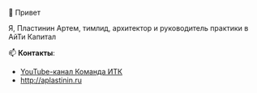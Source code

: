 👋 Привет

Я, Пластинин Артем, тимлид, архитектор и руководитель практики в АйТи Капитал

📫 **Контакты**:
- [YouTube-канал Команда ИТК](https://www.youtube.com/channel/UCXCFK4G65cNI4soCev0mOWA)
- http://aplastinin.ru

